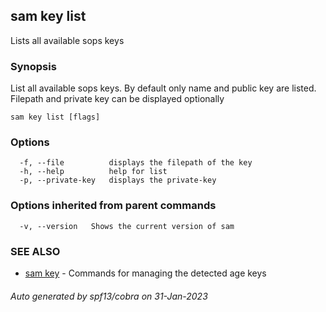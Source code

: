 ## sam key list

Lists all available sops keys

### Synopsis

List all available sops keys. By default only name and public key are listed.
Filepath and private key can be displayed optionally

```
sam key list [flags]
```

### Options

```
  -f, --file          displays the filepath of the key
  -h, --help          help for list
  -p, --private-key   displays the private-key
```

### Options inherited from parent commands

```
  -v, --version   Shows the current version of sam
```

### SEE ALSO

* [sam key](sam_key.md)	 - Commands for managing the detected age keys

###### Auto generated by spf13/cobra on 31-Jan-2023
